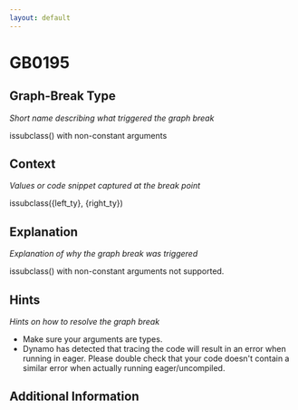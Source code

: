 ```yaml
---
layout: default
---
```

# GB0195

## Graph-Break Type
*Short name describing what triggered the graph break*

issubclass() with non-constant arguments

## Context
*Values or code snippet captured at the break point*

issubclass({left_ty}, {right_ty})

## Explanation
*Explanation of why the graph break was triggered*

issubclass() with non-constant arguments not supported.

## Hints
*Hints on how to resolve the graph break*

- Make sure your arguments are types.
- Dynamo has detected that tracing the code will result in an error when running in eager. Please double check that your code doesn't contain a similar error when actually running eager/uncompiled.


## Additional Information

<!-- ADDITIONAL INFORMATION START - Add custom information below this line -->

<!-- ADDITIONAL INFORMATION END -->

